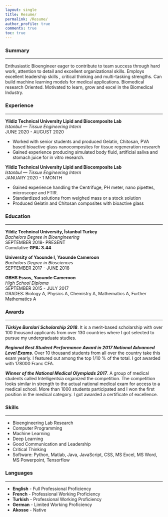 ```yaml
---
layout: single
title: Resume/
permalink: /Resume/
author_profile: true
comments: true
toc: true
---
```

### Summary  
----------------------------------------------------------------------------------------------------------------------------------------------------------------------------  
Enthusiastic Bioengineer eager to contribute to team success through hard work, attention to detail and excellent organizational skills. Employs excellent leadership skills , critical thinking and multi-tasking strengths. Can build machine learning models for medical applications. Biomedical research Oriented. Motivated to learn, grow and excel in the Biomedical Industry.  

### Experience  
---------------------------------------------------------------------------------------------------------------------------------------------------------------------------  
<b>Yildiz Technical University Lipid and Biocomposite Lab</b>  
_Istanbul — Tissue Engineering Intern_  
JUNE 2020 - AUGUST 2020  
* Worked with senior students and produced Gelatin, Chitosan, PVA based bioactive glass nanocomposites for tissue regeneration research
* Gained experience producing simulated body fluid, artificial saliva and stomach juice for in vitro research.  

<b>Yildiz Technical University Lipid and Biocomposite Lab</b>  
_Istanbul — Tissue Engineering Intern_  
JANUARY 2020 - 1 MONTH  
* Gained experience handling the Centrifuge, PH meter, nano pipettes, microscope and FTIR.
* Standardized solutions from weighed mass or a stock solution
* Produced Gelatin and Chitosan composites with bioactive glass  

### Education  
-------------------------------------------------------------------------------------------------------------------------------------------------------------------------   
<b>Yildiz Technical University, İstanbul Turkey</b>  
_Bachelors Degree in Bioengineering_  
SEPTEMBER 2018- PRESENT  
Cumulative <b>GPA: 3.44</b>  

<b>University of Yaounde I, Yaounde Cameroon</b>  
_Bachelors Degree in Biosciences_  
SEPTEMBER 2017 - JUNE 2018  

<b>GBHS Essos, Yaounde Cameroon</b>  
_High School Diploma_  
SEPTEMBER 2015 - JULY 2017  
GRADES: Biology A, Physics A, Chemistry A, Mathematics A, Further Mathematics A  

### Awards  
---------------------------------------------------------------------------------------------------------------------------------------------------------------------     
<b>_Türkiye Burslari Scholarship 2018_</b>. It is a merit-based scholarship with over 100 thousand applicants from over 130 countries where I got selected to pursue my undergraduate studies.

<b>_Regional Best Student Performance Award in 2017 National Advanced Level Exams_</b>. Over 10 thousand students from all over the country take this exam yearly. I featured out among the top 1/10 % of the total. I got awarded with 178000 Franc CFA. 

<b>_Winner of the National Medical Olympiads 2017_</b>. A group of medical students called Intelligentsia organized the competition. The competition looks similar in strength to the actual national medical exam for access to a medical school. More than 1000 students participated and I won the first position in the medical category. I got awarded a certificate of excellence.

### Skills  
--------------------------------------------------------------------------------------------------------------------------------------------------------------------      
* Bioengineering Lab Research 
* Computer Programming 
* Machine Learning 
* Deep Learning
* Good Communication  and Leadership
* Critical Thinking
* Software: Python, Matlab, Java, JavaScript, CSS, MS Excel, MS Word, MS Powerpoint, Tensorflow   

### Languages  
---------------------------------------------------------------------------------------------------------------------------------------------------------------------   
* <b>English</b>  - Full Professional Proficiency  
* <b>French</b> - Professional Working Proficiency  
* <b>Turkish</b> - Professional Working Proficiency  
* <b>German</b> - Limited Working Proficiency 
* <b>Akosse</b> - Native









